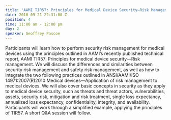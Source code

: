 ```yaml
---
title: 'AAMI TIR57: Principles for Medical Device Security—Risk Management'
date: 2016-09-21 22:31:00 Z
position: 4
time: 11:00 am - 12:00 pm
day: 2
speaker: Geoffrey Pascoe
---
```


Participants will learn how to perform security risk management for medical devices using the principles outlined in AAMI’s recently published technical report, AAMI TIR57: Principles for medical device security—Risk management. We will discuss the differences and similarities between security risk management and safety risk management, as well as how to integrate the two following practices outlined in ANSI/AAMI/ISO 14971:2007(R)2010 Medical devices—Application of risk management to medical devices. We will also cover basic concepts in security as they apply to medical device security, such as threats and threat actors, vulnerabilities, assets, security risk, mitigation and risk treatment, single loss expectancy, annualized loss expectancy, confidentiality, integrity, and availability. Participants will work through a simplified example, applying the principles of TIR57. A short Q&A session will follow.
